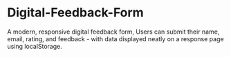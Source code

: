 # Digital-Feedback-Form
A modern, responsive digital feedback form, Users can submit their name, email, rating, and feedback - with data displayed neatly on a response page using localStorage.
